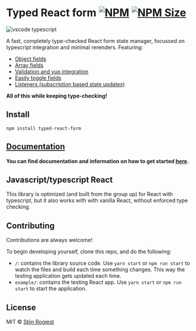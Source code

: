 # Typed React form [![NPM](https://img.shields.io/npm/v/typed-react-form.svg)](https://www.npmjs.com/package/typed-react-form) [![NPM Size](https://img.shields.io/bundlephobia/minzip/typed-react-form)](https://bundlephobia.com/result?p=typed-react-form)

![vscode typescript](https://github.com/CodeStix/typed-react-form/raw/master/example/public/thumb.png)

A fast, completely type-checked React form state manager, focussed on typescript integration and minimal rerenders. Featuring:

- [Object fields](https://typed-react-form.codestix.nl/docs/Object-fields)
- [Array fields](https://typed-react-form.codestix.nl/docs/Array-fields)
- [Validation and yup integration](https://typed-react-form.codestix.nl/docs/Validation)
- [Easily toggle fields](https://typed-react-form.codestix.nl/docs/Toggling-a-field)
- [Listeners (subscription based state updates)](https://typed-react-form.codestix.nl/docs/useListener)

**All of this while keeping type-checking!**

## Install

```  
npm install typed-react-form
```

## [Documentation](https://typed-react-form.codestix.nl/)

**You can find documentation and information on how to get started [here](https://typed-react-form.codestix.nl/).**

## Javascript/typescript React

This library is optimized (and built from the group up) for React with typescript, but it also works with with vanilla React, without enforced type checking.

## Contributing

Contributions are always welcome!

To begin developing yourself, clone this repo, and do the following:
- `/`: contains the library source code. Use `yarn start` or `npm run start` to watch the files and build each time something changes. This way the testing application gets updated each time.
- `example/`: contains the testing React app. Use `yarn start` or `npm run start` to start the application.

## License

MIT © [Stijn Rogiest](https://github.com/CodeStix)

